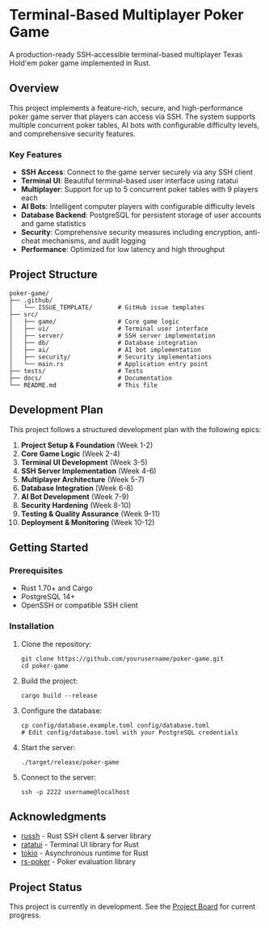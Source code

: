 # Terminal-Based Multiplayer Poker Game

A production-ready SSH-accessible terminal-based multiplayer Texas Hold'em poker game implemented in Rust.

## Overview

This project implements a feature-rich, secure, and high-performance poker game server that players can access via SSH. The system supports multiple concurrent poker tables, AI bots with configurable difficulty levels, and comprehensive security features.

### Key Features

- **SSH Access**: Connect to the game server securely via any SSH client
- **Terminal UI**: Beautiful terminal-based user interface using ratatui
- **Multiplayer**: Support for up to 5 concurrent poker tables with 9 players each
- **AI Bots**: Intelligent computer players with configurable difficulty levels
- **Database Backend**: PostgreSQL for persistent storage of user accounts and game statistics
- **Security**: Comprehensive security measures including encryption, anti-cheat mechanisms, and audit logging
- **Performance**: Optimized for low latency and high throughput

## Project Structure

```
poker-game/
├── .github/
│   └── ISSUE_TEMPLATE/       # GitHub issue templates
├── src/
│   ├── game/                 # Core game logic
│   ├── ui/                   # Terminal user interface
│   ├── server/               # SSH server implementation
│   ├── db/                   # Database integration
│   ├── ai/                   # AI bot implementation
│   ├── security/             # Security implementations
│   └── main.rs               # Application entry point
├── tests/                    # Tests
├── docs/                     # Documentation
└── README.md                 # This file
```

## Development Plan

This project follows a structured development plan with the following epics:

1. **Project Setup & Foundation** (Week 1-2)
2. **Core Game Logic** (Week 2-4)
3. **Terminal UI Development** (Week 3-5)
4. **SSH Server Implementation** (Week 4-6)
5. **Multiplayer Architecture** (Week 5-7)
6. **Database Integration** (Week 6-8)
7. **AI Bot Development** (Week 7-9)
8. **Security Hardening** (Week 8-10)
9. **Testing & Quality Assurance** (Week 9-11)
10. **Deployment & Monitoring** (Week 10-12)

## Getting Started

### Prerequisites

- Rust 1.70+ and Cargo
- PostgreSQL 14+
- OpenSSH or compatible SSH client

### Installation

1. Clone the repository:
   ```
   git clone https://github.com/yourusername/poker-game.git
   cd poker-game
   ```

2. Build the project:
   ```
   cargo build --release
   ```

3. Configure the database:
   ```
   cp config/database.example.toml config/database.toml
   # Edit config/database.toml with your PostgreSQL credentials
   ```

4. Start the server:
   ```
   ./target/release/poker-game
   ```

5. Connect to the server:
   ```
   ssh -p 2222 username@localhost
   ```
## Acknowledgments

- [russh](https://github.com/Eugeny/russh) - Rust SSH client & server library
- [ratatui](https://ratatui.rs) - Terminal UI library for Rust
- [tokio](https://tokio.rs) - Asynchronous runtime for Rust
- [rs-poker](https://github.com/elliottneilclark/rs-poker) - Poker evaluation library

## Project Status

This project is currently in development. See the [Project Board](https://github.com/users/JShand18/projects/2) for current progress.
